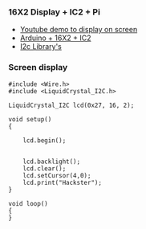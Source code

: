 ### 16X2 Display + IC2 + Pi
- [Youtube demo to display on screen](https://www.youtube.com/watch?v=3XLjVChVgec)
- [Arduino + 16X2 + IC2](https://www.youtube.com/watch?v=f6Gz4I4-UjU)
- [I2c Library's](https://github.com/fdebrabander/Arduino-LiquidCrystal-I2C-library)

### Screen display

```
#include <Wire.h> 
#include <LiquidCrystal_I2C.h>

LiquidCrystal_I2C lcd(0x27, 16, 2);

void setup()
{

	lcd.begin();


	lcd.backlight();
	lcd.clear();
	lcd.setCursor(4,0);
	lcd.print("Hackster");
}

void loop()
{
}
```
